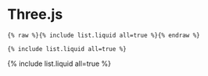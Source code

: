 # Three.js

```
{% raw %}{% include list.liquid all=true %}{% endraw %}

{% include list.liquid all=true %}
```

{% include list.liquid all=true %}
